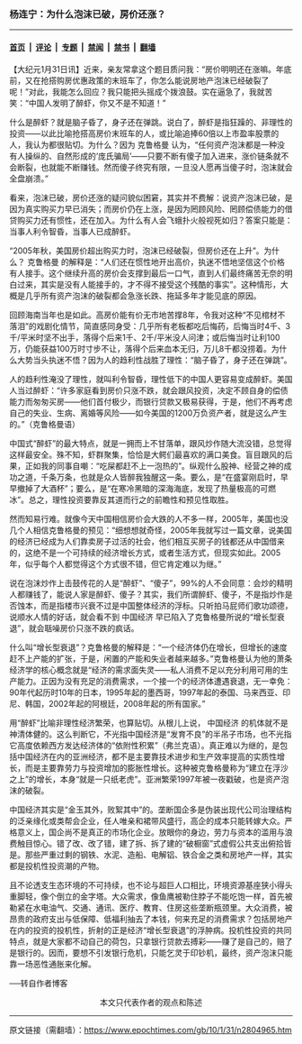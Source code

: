 ### 杨连宁：为什么泡沫已破，房价还涨？

---

#### [首页](../../../..?n2804965) &nbsp;|&nbsp; [评论](../../../../../epoch-comment?n2804965) &nbsp;|&nbsp; [专题](../../../../../epoch-special?n2804965) &nbsp;|&nbsp; [禁闻](../../../../../epoch-news?n2804965) &nbsp;|&nbsp; [禁书](../../../../../books?n2804965) &nbsp;|&nbsp; [翻墙](https://github.com/gfw-breaker/nogfw/blob/master/README.md?n2804965)


<div class="post_content" id="artbody" itemprop="articleBody">
 <!-- article content begin -->
 <p>
  【大纪元1月31日讯】近来，亲友常拿这个题目质问我：“房价明明还在涨嘛。年底前，又在抢搭购房优惠政策的末班车了，你怎么能说房地产泡沫已经破裂了呢！”对此，我能怎么回应？我只能把头摇成个拨浪鼓。实在逼急了，我就苦笑：“中国人发明了醉虾，你又不是不知道！”
 </p>
 <p>
  什么是醉虾？就是脑子昏了，身子还在弹跳。说白了，醉虾是指狂躁的、非理性的投资——以此比喻抢搭高房价末班车的人，或比喻追捧60倍以上市盈率股票的人，我认为都很贴切。为什么？因为
  <ok href="https://www.epochtimes.com/gb/tag/%E5%85%8B%E9%B2%81%E6%A0%BC%E6%9B%BC.html">
   克鲁格曼
  </ok>
  认为，“任何资产泡沫都是一种没有人操纵的、自然形成的‘庞氏骗局’——只要不断有傻子加入进来，涨价链条就不会断裂，也就能不断赚钱。然而傻子终究有限，一旦没人愿再当傻子时，泡沫就会全盘崩溃。”
 </p>
 <p>
  看来，泡沫已破，房价还涨的疑问貌似困窘，其实并不费解：说资产泡沫已破，是因为真实购买力早已消失；而房价仍在上涨，是因为罔顾风险、罔顾偿债能力的借贷购买力还有惯性，还在加入。为什么有人会飞蛾扑火般视死如归？答案只能是：当事人利令智昏，当事人已成醉虾。
 </p>
 <p>
  “2005年秋，美国房价超出购买力时，泡沫已经破裂，但房价还在上升”。为什么？
  <ok href="https://www.epochtimes.com/gb/tag/%E5%85%8B%E9%B2%81%E6%A0%BC%E6%9B%BC.html">
   克鲁格曼
  </ok>
  的解释是：“人们还在惯性地开出高价，执迷不悟地坚信这个价格有人接手。这个继续升高的房价会支撑到最后一口气，直到人们最终痛苦无奈的明白过来，其实是没有人能接手的，才不得不接受这个残酷的事实”。这种情形，大概是几乎所有资产泡沫的破裂都会急涨长跌、拖延多年才能见底的原因。
 </p>
 <p>
  回顾海南当年也是如此。高房价能有价无市地苦撑8年，令我对这种“不见棺材不落泪”的戏剧化情节，简直感同身受：几乎所有老板都吃后悔药，后悔当时4千、3千/平米时坚不出手，落得个后来1千、2千/平米没人问津；或后悔当时让利100万，仍能获益100万时寸步不让，落得个后来血本无归，万儿8千都没捞着。为什么大势当头执迷不悟？因为人的趋利性战胜了理性：“脑子昏了，身子还在弹跳”。
 </p>
 <p>
  人的趋利性淹没了理性，就叫利令智昏，理性低下的中国人更容易变成醉虾。美国人当过醉虾：“许多家庭看到房价只涨不跌，就会跟风投资，决定不顾自身的偿债能力而匆匆买房——他们首付极少，而银行贷款又极易获得，于是，他们不再考虑自己的失业、生病、离婚等风险——如今美国的1200万负资产者，就是这么产生的。”（克鲁格曼语）
 </p>
 <p>
  中国式“醉虾”的最大特点，就是一拥而上不甘落单，跟风炒作随大流没错，总觉得这样最安全。殊不知，虾群聚集，恰恰是大鳄们最喜欢的满口美食。盲目跟风的后果，正如我的同事自嘲：“吃屎都赶不上一泡热的”。纵观什么股神、经营之神的成功之道，千条万条，也就是众人皆醉我独醒这一条。要么，是“在盛宴刚启时，早早撤掉了大酒杯”；要么，是“在寒冷黑暗的深海海底，发现了热量极高的可燃冰”。总之，理性投资要靠反其道而行之的前瞻性和预见性取胜。
 </p>
 <p>
  然而知易行难。就像今天中国相信房价会大跌的人不多一样，2005年，美国也没几个人相信克鲁格曼的预见：“细想想就奇怪，2005年我就写过一篇文章，说美国的经济已经成为人们靠卖房子过活的社会，他们相互买房子的钱都还从中国借来的，这绝不是一个可持续的经济增长方式，或者生活方式，但现实如此。2005年，似乎每个人都觉得这个方式很不错，但它肯定难以为继。”
 </p>
 <p>
  说在泡沫炒作上击鼓传花的人是“醉虾”、“傻子”，99%的人不会同意：会炒的精明人都赚钱了，能说人家是醉虾、傻子？其实，我们所谓醉虾、傻子，不是指炒作是否蚀本，而是指楼市兴衰不过是中国整体经济的浮标。只听拍马屁师们歌功颂德，说顺水人情的好话，就会看不到
  <ok href="https://www.epochtimes.com/gb/tag/%E4%B8%AD%E5%9B%BD%E7%BB%8F%E6%B5%8E.html">
   中国经济
  </ok>
  早已陷入了克鲁格曼所说的“增长型衰退”，就会聒噪房价只涨不跌的疯话。
 </p>
 <p>
  什么叫“增长型衰退”？克鲁格曼的解释是：“一个经济体仍在增长，但增长的速度赶不上产能的扩张，于是，闲置的产能和失业者越来越多。”克鲁格曼认为他的萧条经济学的核心概念就是“经济的需求面失灵——私人消费不足以充分利用可用的生产能力。正因为没有充足的消费需求，一个接一个的经济体遭遇衰退，无一幸免：90年代起历时10年的日本，1995年起的墨西哥，1997年起的泰国、马来西亚、印尼、韩国，2002年起的阿根廷，2008年起的所有国家。”
 </p>
 <p>
  用“醉虾”比喻非理性经济繁荣，也算贴切。从根儿上说，
  <ok href="https://www.epochtimes.com/gb/tag/%E4%B8%AD%E5%9B%BD%E7%BB%8F%E6%B5%8E.html">
   中国经济
  </ok>
  的机体就不是神清体健的。这么判断它，不光指中国经济是“发育不良”的半吊子市场，也不光指它高度依赖西方发达经济体的“依附性积累”（弗兰克语）。真正难以为继的，是包括中国经济在内的亚洲经济，都不是主要靠技术进步和生产效率提高的实质性增长，而是主要靠劳力与投资增加的膨胀性增长。这种被克鲁格曼称为“建立在浮沙之上”的增长，本身“就是一只纸老虎”。亚洲繁荣1997年被一夜戳破，也是资产泡沫的破裂。
 </p>
 <p>
  中国经济其实是“金玉其外，败絮其中”的。垄断国企多是伪装出现代公司治理结构的泛亲缘化或类帮会企业，任人唯亲和裙带风盛行，高企的成本只能转嫁大众。严格意义上，国企尚不是真正的市场化企业。放眼你的身边，劳力与资本的滥用与浪费触目惊心。错了改、改了错，建了拆、拆了建的“破橱窗”式虚假公共支出俯拾皆是。那些严重过剩的钢铁、水泥、造船、电解铝、铁合金之类和房地产一样，其实都是投机性投资潮的产物。
 </p>
 <p>
  且不论透支生态环境的不可持续，也不论与超巨人口相比，环境资源基座狭小得头重脚轻，像个倒立的金字塔。大众需求，像鱼鹰被勒住脖子不能吃饱一样，首先被勒紧在水电油气、交通、通讯、医疗、教育、住房这些垄断瓶颈里。大众消费，被昂贵的政府支出与低保障、低福利抽去了本钱，何来充足的消费需求？包括房地产在内的投资的投机性，折射的正是经济“增长型衰退”的浮肿病。投机性投资的共同特点，就是大家都不动自己的荷包，只拿银行贷款去搏彩——赚了是自己的，赔了是银行的。因而，要想不引发银行危机，只能乞灵于印钞机，最终，资产泡沫只能靠一场恶性通胀来化解。
 </p>
 <p>
  ──转自作者博客
  <font color="#ffffff">
   (http://www.dajiyuan.com)
  </font>
  <br/>
  <center>
   <font class="GY13">
    本文只代表作者的观点和陈述
   </font>
  </center>
 </p>
 <!-- article content end -->
 <div id="below_article_ad">
 </div>
</div>


---

原文链接（需翻墙）：https://www.epochtimes.com/gb/10/1/31/n2804965.htm